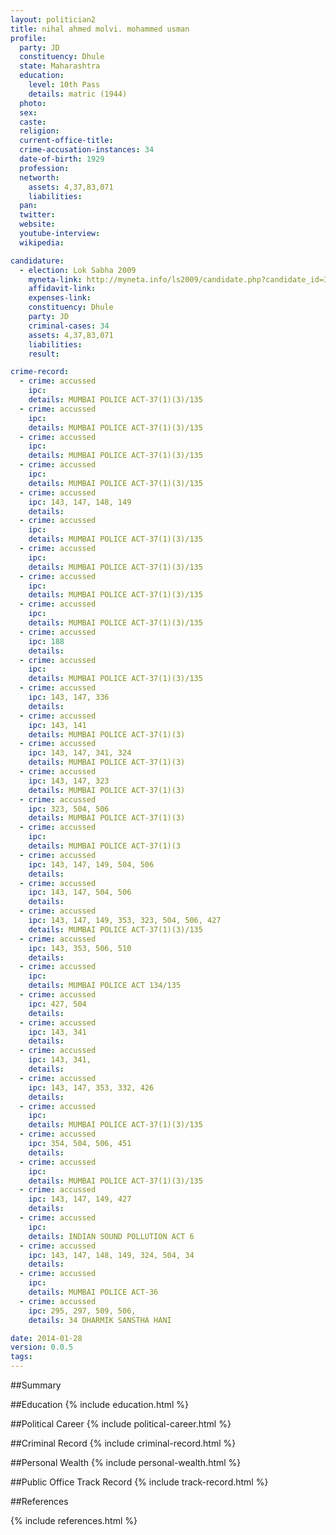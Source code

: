 ```yaml
---
layout: politician2
title: nihal ahmed molvi. mohammed usman
profile: 
  party: JD
  constituency: Dhule
  state: Maharashtra
  education: 
    level: 10th Pass
    details: matric (1944)
  photo: 
  sex: 
  caste: 
  religion: 
  current-office-title: 
  crime-accusation-instances: 34
  date-of-birth: 1929
  profession: 
  networth: 
    assets: 4,37,83,071
    liabilities: 
  pan: 
  twitter: 
  website: 
  youtube-interview: 
  wikipedia: 

candidature: 
  - election: Lok Sabha 2009
    myneta-link: http://myneta.info/ls2009/candidate.php?candidate_id=3448
    affidavit-link: 
    expenses-link: 
    constituency: Dhule 
    party: JD
    criminal-cases: 34
    assets: 4,37,83,071
    liabilities: 
    result:  

crime-record: 
  - crime: accussed
    ipc: 
    details: MUMBAI POLICE ACT-37(1)(3)/135 
  - crime: accussed
    ipc: 
    details: MUMBAI POLICE ACT-37(1)(3)/135 
  - crime: accussed
    ipc: 
    details: MUMBAI POLICE ACT-37(1)(3)/135 
  - crime: accussed
    ipc: 
    details: MUMBAI POLICE ACT-37(1)(3)/135 
  - crime: accussed
    ipc: 143, 147, 148, 149
    details:  
  - crime: accussed
    ipc: 
    details: MUMBAI POLICE ACT-37(1)(3)/135 
  - crime: accussed
    ipc: 
    details: MUMBAI POLICE ACT-37(1)(3)/135 
  - crime: accussed
    ipc: 
    details: MUMBAI POLICE ACT-37(1)(3)/135 
  - crime: accussed
    ipc: 
    details: MUMBAI POLICE ACT-37(1)(3)/135 
  - crime: accussed
    ipc: 188
    details:  
  - crime: accussed
    ipc: 
    details: MUMBAI POLICE ACT-37(1)(3)/135 
  - crime: accussed
    ipc: 143, 147, 336
    details:  
  - crime: accussed
    ipc: 143, 141
    details: MUMBAI POLICE ACT-37(1)(3) 
  - crime: accussed
    ipc: 143, 147, 341, 324
    details: MUMBAI POLICE ACT-37(1)(3) 
  - crime: accussed
    ipc: 143, 147, 323
    details: MUMBAI POLICE ACT-37(1)(3) 
  - crime: accussed
    ipc: 323, 504, 506
    details: MUMBAI POLICE ACT-37(1)(3) 
  - crime: accussed
    ipc: 
    details: MUMBAI POLICE ACT-37(1)(3 
  - crime: accussed
    ipc: 143, 147, 149, 504, 506
    details:  
  - crime: accussed
    ipc: 143, 147, 504, 506
    details:  
  - crime: accussed
    ipc: 143, 147, 149, 353, 323, 504, 506, 427
    details: MUMBAI POLICE ACT-37(1)(3)/135 
  - crime: accussed
    ipc: 143, 353, 506, 510
    details:  
  - crime: accussed
    ipc: 
    details: MUMBAI POLICE ACT 134/135 
  - crime: accussed
    ipc: 427, 504
    details:  
  - crime: accussed
    ipc: 143, 341
    details:  
  - crime: accussed
    ipc: 143, 341,
    details:  
  - crime: accussed
    ipc: 143, 147, 353, 332, 426
    details:  
  - crime: accussed
    ipc: 
    details: MUMBAI POLICE ACT-37(1)(3)/135 
  - crime: accussed
    ipc: 354, 504, 506, 451
    details:  
  - crime: accussed
    ipc: 
    details: MUMBAI POLICE ACT-37(1)(3)/135 
  - crime: accussed
    ipc: 143, 147, 149, 427
    details:  
  - crime: accussed
    ipc: 
    details: INDIAN SOUND POLLUTION ACT 6 
  - crime: accussed
    ipc: 143, 147, 148, 149, 324, 504, 34
    details:  
  - crime: accussed
    ipc: 
    details: MUMBAI POLICE ACT-36 
  - crime: accussed
    ipc: 295, 297, 509, 506,
    details: 34 DHARMIK SANSTHA HANI 

date: 2014-01-28
version: 0.0.5
tags: 
---
```

##Summary


##Education
{% include education.html %}


##Political Career
{% include political-career.html %}


##Criminal Record
{% include criminal-record.html %}


##Personal Wealth
{% include personal-wealth.html %}


##Public Office Track Record
{% include track-record.html %}


##References


{% include references.html %}